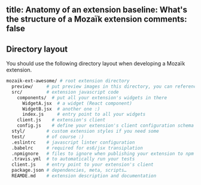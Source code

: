 title: Anatomy of an extension
baseline: What's the structure of a Mozaïk extension
comments: false
---
## Directory layout

You should use the following directory layout when developing a Mozaïk extension.

```sh
mozaik-ext-awesome/ # root extension directory
  preview/     # put preview images in this directory, you can reference them in the README
  src/         # extension javascript code
    components/  # put all your extension's widgets in there
      WidgetA.jsx  # a widget (React component)
      WidgetB.jsx  # another one :)
      index.js     # entry point to all your widgets
    client.js    # extension's client
    config.js    # define your extension's client configuration schema using convict
  styl/        # custom extension styles if you need some
  test/        # of course :)
  .eslintrc    # javascript linter configuration 
  .babelrc     # required for es6/jsx transiplation
  .npmignore   # files to ignore when publishing your extension to npm
  .travis.yml  # to automatically run your tests
  client.js    # entry point to your extension's client
  package.json # dependencies, meta, scripts…
  REAMDE.md    # extension description and documentation
```

